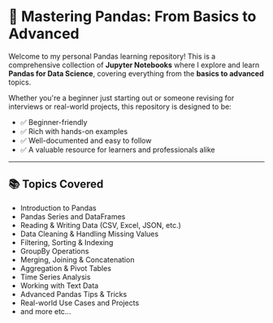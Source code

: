 # 🐼 Mastering Pandas: From Basics to Advanced

Welcome to my personal Pandas learning repository! This is a comprehensive collection of **Jupyter Notebooks** where I explore and learn **Pandas for Data Science**, covering everything from the **basics to advanced** topics.

Whether you're a beginner just starting out or someone revising for interviews or real-world projects, this repository is designed to be:

- ✅ Beginner-friendly  
- ✅ Rich with hands-on examples  
- ✅ Well-documented and easy to follow  
- ✅ A valuable resource for learners and professionals alike  

---

## 📚 Topics Covered

- Introduction to Pandas
- Pandas Series and DataFrames
- Reading & Writing Data (CSV, Excel, JSON, etc.)
- Data Cleaning & Handling Missing Values
- Filtering, Sorting & Indexing
- GroupBy Operations
- Merging, Joining & Concatenation
- Aggregation & Pivot Tables
- Time Series Analysis
- Working with Text Data
- Advanced Pandas Tips & Tricks
- Real-world Use Cases and Projects
- and more etc...
